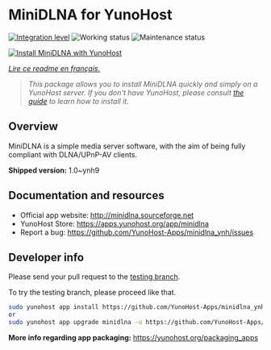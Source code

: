 <!--
N.B.: This README was automatically generated by https://github.com/YunoHost/apps/tree/master/tools/README-generator
It shall NOT be edited by hand.
-->

# MiniDLNA for YunoHost

[![Integration level](https://dash.yunohost.org/integration/minidlna.svg)](https://dash.yunohost.org/appci/app/minidlna) ![Working status](https://ci-apps.yunohost.org/ci/badges/minidlna.status.svg) ![Maintenance status](https://ci-apps.yunohost.org/ci/badges/minidlna.maintain.svg)

[![Install MiniDLNA with YunoHost](https://install-app.yunohost.org/install-with-yunohost.svg)](https://install-app.yunohost.org/?app=minidlna)

*[Lire ce readme en français.](./README_fr.md)*

> *This package allows you to install MiniDLNA quickly and simply on a YunoHost server.
If you don't have YunoHost, please consult [the guide](https://yunohost.org/#/install) to learn how to install it.*

## Overview

MiniDLNA is a simple media server software, with the aim of being fully compliant with DLNA/UPnP-AV clients.


**Shipped version:** 1.0~ynh9
## Documentation and resources

* Official app website: <http://minidlna.sourceforge.net>
* YunoHost Store: <https://apps.yunohost.org/app/minidlna>
* Report a bug: <https://github.com/YunoHost-Apps/minidlna_ynh/issues>

## Developer info

Please send your pull request to the [testing branch](https://github.com/YunoHost-Apps/minidlna_ynh/tree/testing).

To try the testing branch, please proceed like that.

``` bash
sudo yunohost app install https://github.com/YunoHost-Apps/minidlna_ynh/tree/testing --debug
or
sudo yunohost app upgrade minidlna -u https://github.com/YunoHost-Apps/minidlna_ynh/tree/testing --debug
```

**More info regarding app packaging:** <https://yunohost.org/packaging_apps>
